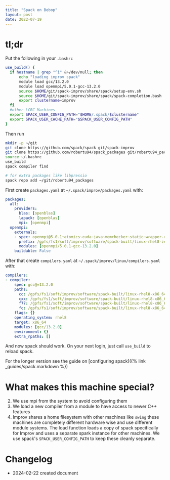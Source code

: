 ```yaml
---
title: "Spack on Bebop"
layout: post
date: 2022-07-19
---
```


# tl;dr

Put the following in your `.bashrc`

```bash
use_build() {
  if hostname | grep "^i" &>/dev/null; then
      echo "loading improv spack"
      module load gcc/13.2.0
      module load openmpi/5.0.1-gcc-13.2.0
      source $HOME/git/spack-improv/share/spack/setup-env.sh
      source $HOME/git/spack-improv/share/spack/spack-completion.bash
      export clustername=improv
  fi
  #other LCRC Machines
  export SPACK_USER_CONFIG_PATH="$HOME/.spack/$clustername"
  export SPACK_USER_CACHE_PATH="$SPACK_USER_CONFIG_PATH"
}
```

Then run

```bash
mkdir -p ~/git
git clone https://github.com/spack/spack git/spack-improv
git clone https://github.com/robertu94/spack_packages git/robertu94_packages
source ~/.bashrc
use_build
spack compiler find

# for extra packages like libpressio
spack repo add ~/git/robertu94_packages
```



First create `packages.yaml` at `~/.spack/improv/packages.yaml` with:

```yaml
packages:
  all:
    providers:
      blas: [openblas]
      lapack: [openblas]
      mpi: [openmpi]
  openmpi:
    externals:
    - spec: openmpi@5.0.1+atomics~cuda~java~memchecker~static~wrapper-rpath fabrics=ucx
      prefix: /gpfs/fs1/soft/improv/software/spack-built/linux-rhel8-zen3/gcc-13.2.0/openmpi-5.0.1-yhyhopk
      modules: [openmpi/5.0.1-gcc-13.2.0]
    buildable: False
```

After that create `compilers.yaml` at `~/.spack/improv/linux/compilers.yaml` with:

```yaml
compilers:
- compiler:
    spec: gcc@=13.2.0
    paths:
      cc: /gpfs/fs1/soft/improv/software/spack-built/linux-rhel8-x86_64/gcc-8.5.0/gcc-13.2.0-iyqxotb/bin/gcc
      cxx: /gpfs/fs1/soft/improv/software/spack-built/linux-rhel8-x86_64/gcc-8.5.0/gcc-13.2.0-iyqxotb/bin/g++
      f77: /gpfs/fs1/soft/improv/software/spack-built/linux-rhel8-x86_64/gcc-8.5.0/gcc-13.2.0-iyqxotb/bin/gfortran
      fc: /gpfs/fs1/soft/improv/software/spack-built/linux-rhel8-x86_64/gcc-8.5.0/gcc-13.2.0-iyqxotb/bin/gfortran
    flags: {}
    operating_system: rhel8
    target: x86_64
    modules: [gcc/13.2.0]
    environment: {}
    extra_rpaths: []
```

And now spack should work.  On your next login, just call `use_build` to reload spack.

For the longer version see the guide on [configuring spack]({% link _guides/spack.markdown %})

# What makes this machine special?

2. We use mpi from the system to avoid configuring them
3. We load a new compiler from a module to have access to newer C++ features
4. Improv shares a home filesystem with other machines like `swing`  these
   machines are completely different hardware wise and use different module
   systems.  The load function loads a copy of spack specifically for Improv and uses
   a separate spark instance for other machines.  We use spack's `SPACK_USER_CONFIG_PATH` 
   to keep these cleanly separate.

# Changelog

+ 2024-02-22 created document
